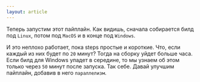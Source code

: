 ```yaml
---
layout: article
---
```

Теперь запустим этот пайплайн. Как видишь, сначала собирается билд под `Linux`, потом под `MacOS` и в конце под `Windows`.

И это неплохо работает, пока steps простые и короткие. Что, если каждый из них будет по `20` минут? Тогда на сборку уйдет больше часа. Если билд для Windows упадет в середине, то мы узнаем об этом только через `50` минут после запуска. Так себе. Давай улучшим пайплайн, добавив в него `параллелизм`.
